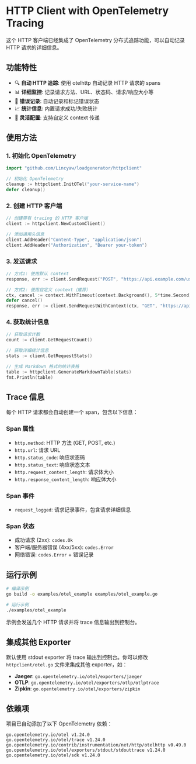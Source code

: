 # HTTP Client with OpenTelemetry Tracing

这个 HTTP 客户端已经集成了 OpenTelemetry 分布式追踪功能，可以自动记录 HTTP 请求的详细信息。

## 功能特性

- 🔍 **自动 HTTP 追踪**: 使用 otelhttp 自动记录 HTTP 请求的 spans
- 📊 **详细监控**: 记录请求方法、URL、状态码、请求/响应大小等
- 🚨 **错误记录**: 自动记录和标记错误状态
- 📈 **统计信息**: 内置请求成功/失败统计
- 🔧 **灵活配置**: 支持自定义 context 传递

## 使用方法

### 1. 初始化 OpenTelemetry

```go
import "github.com/Lincyaw/loadgenerator/httpclient"

// 初始化 OpenTelemetry
cleanup := httpclient.InitOTel("your-service-name")
defer cleanup()
```

### 2. 创建 HTTP 客户端

```go
// 创建带有 tracing 的 HTTP 客户端
client := httpclient.NewCustomClient()

// 添加通用头信息
client.AddHeader("Content-Type", "application/json")
client.AddHeader("Authorization", "Bearer your-token")
```

### 3. 发送请求

```go
// 方式1: 使用默认 context
response, err := client.SendRequest("POST", "https://api.example.com/users", requestBody)

// 方式2: 使用自定义 context（推荐）
ctx, cancel := context.WithTimeout(context.Background(), 5*time.Second)
defer cancel()
response, err := client.SendRequestWithContext(ctx, "GET", "https://api.example.com/users/123", nil)
```

### 4. 获取统计信息

```go
// 获取请求计数
count := client.GetRequestCount()

// 获取详细统计信息
stats := client.GetRequestStats()

// 生成 Markdown 格式的统计表格
table := httpclient.GenerateMarkdownTable(stats)
fmt.Println(table)
```

## Trace 信息

每个 HTTP 请求都会自动创建一个 span，包含以下信息：

### Span 属性
- `http.method`: HTTP 方法 (GET, POST, etc.)
- `http.url`: 请求 URL
- `http.status_code`: 响应状态码
- `http.status_text`: 响应状态文本
- `http.request_content_length`: 请求体大小
- `http.response_content_length`: 响应体大小

### Span 事件
- `request_logged`: 请求记录事件，包含请求详细信息

### Span 状态
- 成功请求 (2xx): `codes.Ok`
- 客户端/服务器错误 (4xx/5xx): `codes.Error`
- 网络错误: `codes.Error` + 错误记录

## 运行示例

```bash
# 编译示例
go build -o examples/otel_example examples/otel_example.go

# 运行示例
./examples/otel_example
```

示例会发送几个 HTTP 请求并将 trace 信息输出到控制台。

## 集成其他 Exporter

默认使用 stdout exporter 将 trace 输出到控制台。你可以修改 `httpclient/otel.go` 文件来集成其他 exporter，如：

- **Jaeger**: `go.opentelemetry.io/otel/exporters/jaeger`
- **OTLP**: `go.opentelemetry.io/otel/exporters/otlp/otlptrace`
- **Zipkin**: `go.opentelemetry.io/otel/exporters/zipkin`

## 依赖项

项目已自动添加了以下 OpenTelemetry 依赖：

```
go.opentelemetry.io/otel v1.24.0
go.opentelemetry.io/otel/trace v1.24.0
go.opentelemetry.io/contrib/instrumentation/net/http/otelhttp v0.49.0
go.opentelemetry.io/otel/exporters/stdout/stdouttrace v1.24.0
go.opentelemetry.io/otel/sdk v1.24.0
```

